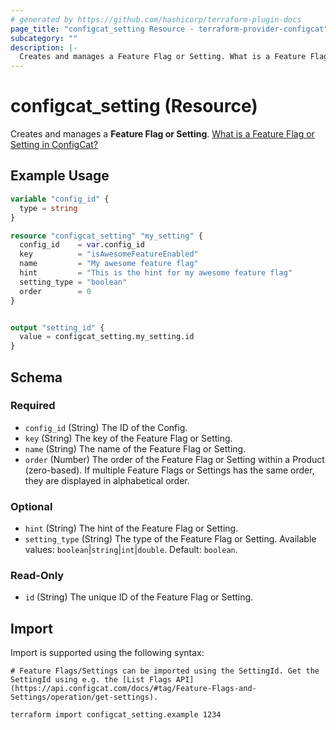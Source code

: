 ```yaml
---
# generated by https://github.com/hashicorp/terraform-plugin-docs
page_title: "configcat_setting Resource - terraform-provider-configcat"
subcategory: ""
description: |-
  Creates and manages a Feature Flag or Setting. What is a Feature Flag or Setting in ConfigCat? https://configcat.com/docs/main-concepts
---
```


# configcat_setting (Resource)

Creates and manages a **Feature Flag or Setting**. [What is a Feature Flag or Setting in ConfigCat?](https://configcat.com/docs/main-concepts)

## Example Usage

```terraform
variable "config_id" {
  type = string
}

resource "configcat_setting" "my_setting" {
  config_id    = var.config_id
  key          = "isAwesomeFeatureEnabled"
  name         = "My awesome feature flag"
  hint         = "This is the hint for my awesome feature flag"
  setting_type = "boolean"
  order        = 0
}


output "setting_id" {
  value = configcat_setting.my_setting.id
}
```

<!-- schema generated by tfplugindocs -->
## Schema

### Required

- `config_id` (String) The ID of the Config.
- `key` (String) The key of the Feature Flag or Setting.
- `name` (String) The name of the Feature Flag or Setting.
- `order` (Number) The order of the Feature Flag or Setting within a Product (zero-based). If multiple Feature Flags or Settings has the same order, they are displayed in alphabetical order.

### Optional

- `hint` (String) The hint of the Feature Flag or Setting.
- `setting_type` (String) The type of the Feature Flag or Setting. Available values: `boolean`|`string`|`int`|`double`. Default: `boolean`.

### Read-Only

- `id` (String) The unique ID of the Feature Flag or Setting.

## Import

Import is supported using the following syntax:

```shell
# Feature Flags/Settings can be imported using the SettingId. Get the SettingId using e.g. the [List Flags API](https://api.configcat.com/docs/#tag/Feature-Flags-and-Settings/operation/get-settings).

terraform import configcat_setting.example 1234
```
